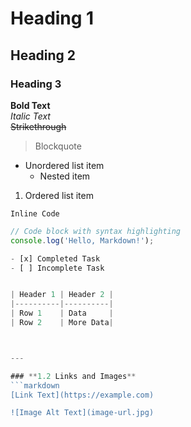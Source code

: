 # Heading 1
## Heading 2
### Heading 3

**Bold Text**  
*Italic Text*  
~~Strikethrough~~

> Blockquote

- Unordered list item
    - Nested item
1. Ordered list item

`Inline Code`

```js
// Code block with syntax highlighting
console.log('Hello, Markdown!');

- [x] Completed Task
- [ ] Incomplete Task


| Header 1 | Header 2 |
|----------|----------|
| Row 1    | Data     |
| Row 2    | More Data|



---

### **1.2 Links and Images**  
```markdown
[Link Text](https://example.com)

![Image Alt Text](image-url.jpg)
